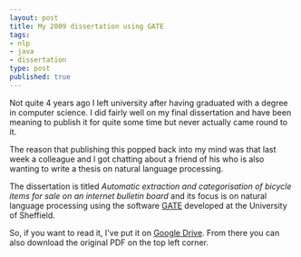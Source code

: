 ```yaml
---
layout: post
title: My 2009 dissertation using GATE
tags:
- nlp
- java
- dissertation
type: post
published: true
---
```


Not quite 4 years ago I left university after having graduated with a degree
in computer science. I did fairly well on my final dissertation and have
been meaning to publish it for quite some time but never actually came round
to it.

The reason that publishing this popped back into my mind was that last week
a colleague and I got chatting about a friend of his who is also wanting to
write a thesis on natural language processing.

The dissertation is titled _Automatic extraction and categorisation of
bicycle items for sale on an internet bulletin board_ and its focus is
on natural language processing using the software [GATE](http://gate.ac.uk/)
developed at the University of Sheffield.

So, if you want to read it, I've put it on
[Google Drive](https://docs.google.com/file/d/0B8fpFPFuEud6MExRcGJmVDhBc3M/edit).
From there you can also download the original PDF on the top left corner.
